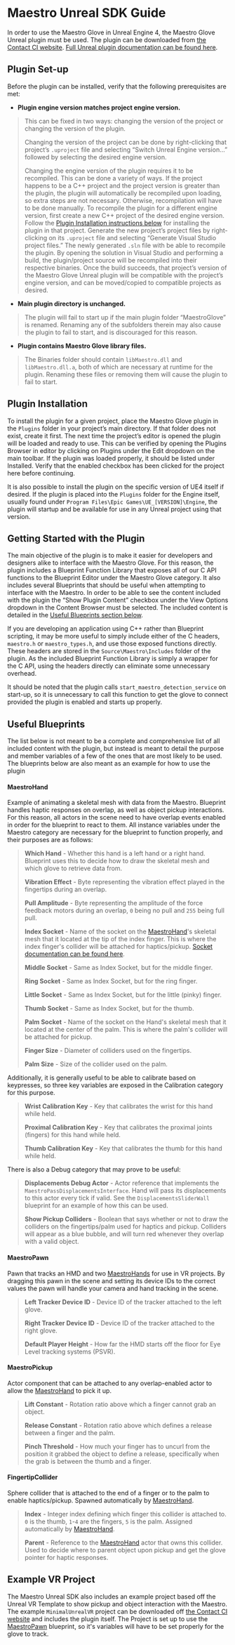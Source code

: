 # Maestro Unreal SDK Guide

In order to use the Maestro Glove in Unreal Engine 4, the Maestro Glove Unreal plugin must be used. The plugin can be downloaded from [the Contact CI website](https://contactci.co). [Full Unreal plugin documentation can be found here](https://docs.unrealengine.com/latest/INT/Programming/Plugins/).

## Plugin Set-up
Before the plugin can be installed, verify that the following prerequisites are met:

+ **Plugin engine version matches project engine version.**
> This can be fixed in two ways: changing the version of the project or changing the version of the plugin. 
> 
> Changing the version of the project can be done by right-clicking that project’s `.uproject` file and selecting “Switch Unreal Engine version…” followed by selecting the desired engine version.
> 
> Changing the engine version of the plugin requires it to be recompiled. This can be done a variety of ways. If the project happens to be a C++ project and the project version is greater than the plugin, the plugin will automatically be recompiled upon loading, so extra steps are not necessary. Otherwise, recompilation will have to be done manually. To recompile the plugin for a different engine version, first create a new C++ project of the desired engine version. Follow the [Plugin Installation instructions below](#plugin-installation) for installing the plugin in that project. Generate the new project’s project files by right-clicking on its `.uproject` file and selecting “Generate Visual Studio project files.” The newly generated `.sln` file with be able to recompile the plugin. By opening the solution in Visual Studio and performing a build, the plugin/project source will be recompiled into their respective binaries. Once the build succeeds, that project’s version of the Maestro Glove Unreal plugin will be compatible with the project’s engine version, and can be moved/copied to compatible projects as desired.

+ **Main plugin directory is unchanged.**
> The plugin will fail to start up if the main plugin folder “MaestroGlove” is renamed. Renaming any of the subfolders therein may also cause the plugin to fail to start, and is discouraged for this reason.

+ **Plugin contains Maestro Glove library files.**
> The Binaries folder should contain `libMaestro.dll` and `libMaestro.dll.a`, both of which are necessary at runtime for the plugin. Renaming these files or removing them will cause the plugin to fail to start.

## Plugin Installation
To install the plugin for a given project, place the Maestro Glove plugin in the `Plugins` folder in your project’s main directory. If that folder does not exist, create it first. The next time the project’s editor is opened the plugin will be loaded and ready to use. This can be verified by opening the Plugins Browser in editor by clicking on Plugins under the Edit dropdown on the main toolbar. If the plugin was loaded properly, it should be listed under Installed. Verify that the enabled checkbox has been clicked for the project here before continuing.

It is also possible to install the plugin on the specific version of UE4 itself if desired. If the plugin is placed into the `Plugins` folder for the Engine itself, usually found under `Program Files\Epic Games\UE_[VERSION]\Engine`, the plugin will startup and be available for use in any Unreal project using that version.

## Getting Started with the Plugin
The main objective of the plugin is to make it easier for developers and designers alike to interface with the Maestro Glove. For this reason, the plugin includes a Blueprint Function Library that exposes all of our C API functions to the Blueprint Editor under the Maestro Glove category. It also includes several Blueprints that should be useful when attempting to interface with the Maestro. In order to be able to see the content included with the plugin the “Show Plugin Content” checkbox under the View Options dropdown in the Content Browser must be selected. The included content is detailed in the [Useful Blueprints section below](#useful-blueprints).

If you are developing an application using C++ rather than Blueprint scripting, it may be more useful to simply include either of the C headers, `maestro.h` or `maestro_types.h`, and use those exposed functions directly. These headers are stored in the `Source\Maestro\Includes` folder of the plugin. As the included Blueprint Function Library is simply a wrapper for the C API, using the headers directly can eliminate some unnecessary overhead.

It should be noted that the plugin calls `start_maestro_detection_service` on start-up, so it is unnecessary to call this function to get the glove to connect provided the plugin is enabled and starts up properly.

## Useful Blueprints
The list below is not meant to be a complete and comprehensive list of all included content with the plugin, but instead is meant to detail the purpose and member variables of a few of the ones that are most likely to be used. The blueprints below are also meant as an example for how to use the plugin 
#### MaestroHand
Example of animating a skeletal mesh with data from the Maestro. Blueprint handles haptic responses on overlap, as well as object pickup interactions. For this reason, all actors in the scene need to have overlap events enabled in order for the blueprint to react to them. All instance variables under the Maestro category are necessary for the blueprint to function properly, and their purposes are as follows:
> **Which Hand** - Whether this hand is a left hand or a right hand. Blueprint uses this to decide how to draw the skeletal mesh and which glove to retrieve data from.
> 
> **Vibration Effect** - Byte representing the vibration effect played in the fingertips during an overlap.
> 
> **Pull Amplitude** - Byte representing the amplitude of the force feedback motors during an overlap, `0` being no pull and `255` being full pull.
> 
> **Index Socket** - Name of the socket on the [MaestroHand](#maestrohand)'s skeletal mesh that it located at the tip of the index finger. This is where the index finger's collider will be attached for haptics/pickup. [Socket documentation can be found here](https://docs.unrealengine.com/latest/INT/Engine/Content/Types/SkeletalMeshes/Sockets/).
> 
> **Middle Socket** - Same as Index Socket, but for the middle finger.
> 
> **Ring Socket** - Same as Index Socket, but for the ring finger.
>
> **Little Socket** - Same as Index Socket, but for the little (pinky) finger.
> 
> **Thumb Socket** - Same as Index Socket, but for the thumb.
>
> **Palm Socket** -  Name of the socket on the Hand's skeletal mesh that it located at the center of the palm. This is where the palm's collider will be attached for pickup.
>
> **Finger Size** - Diameter of colliders used on the fingertips.
>
> **Palm Size** - Size of the collider used on the palm.

Additionally, it is generally useful to be able to calibrate based on keypresses, so three key variables are exposed in the Calibration category for this purpose.
> **Wrist Calibration Key** - Key that calibrates the wrist for this hand while held.
> 
> **Proximal Calibration Key** - Key that calibrates the proximal joints (fingers) for this hand while held.
>
> **Thumb Calibration Key** - Key that calibrates the thumb for this hand while held.

There is also a Debug category that may prove to be useful:
> **Displacements Debug Actor** - Actor reference that implements the `MaestroPassDisplacementsInterface`. Hand will pass its displacements to this actor every tick if valid. See the `DisplacementsSliderWall` blueprint for an example of how this can be used.
>
> **Show Pickup Colliders** - Boolean that says whether or not to draw the colliders on the fingertips/palm used for haptics and pickup. Colliders will appear as a blue bubble, and will turn red whenever they overlap with a valid object.

#### MaestroPawn
Pawn that tracks an HMD and two [MaestroHands](#maestrohand) for use in VR projects. By dragging this pawn in the scene and setting its device IDs to the correct values the pawn will handle your camera and hand tracking in the scene.
> **Left Tracker Device ID** - Device ID of the tracker attached to the left glove.
>
> **Right Tracker Device ID** - Device ID of the tracker attached to the right glove.
>
> **Default Player Height** - How far the HMD starts off the floor for Eye Level tracking systems (PSVR).

#### MaestroPickup
Actor component that can be attached to any overlap-enabled actor to allow the [MaestroHand](#maestrohand) to pick it up.
> **Lift Constant** - Rotation ratio above which a finger cannot grab an object.
>
> **Release Constant** - Rotation ratio above which defines a release between a finger and the palm.
>
> **Pinch Threshold** - How much your finger has to uncurl from the position it grabbed the object to define a release, specifically when the grab is between the thumb and a finger. 

#### FingertipCollider
Sphere collider that is attached to the end of a finger or to the palm to enable haptics/pickup. Spawned automatically by [MaestroHand](#maestrohand).
> **Index** - Integer index defining which finger this collider is attached to. `0` is the thumb, `1`-`4` are the fingers, `5` is the palm. Assigned automatically by [MaestroHand](#maestrohand).
>
> **Parent** - Reference to the [MaestroHand](#maestrohand) actor that owns this collider. Used to decide where to parent object upon pickup and get the glove pointer for haptic responses.

## Example VR Project
The Maestro Unreal SDK also includes an example project based off the Unreal VR Template to show pickup and object interaction with the Maestro. The example `MinimalUnrealVR` project can be downloaded off [the Contact CI website](https://contactci.co) and includes the plugin itself. The Project is set up to use the [MaestroPawn](#maestropawn) blueprint, so it's variables will have to be set properly for the glove to track.
